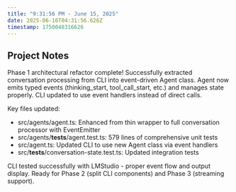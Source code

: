 ```yaml
---
title: "9:31:56 PM - June 15, 2025"
date: 2025-06-16T04:31:56.626Z
timestamp: 1750048316626
---
```


## Project Notes

Phase 1 architectural refactor complete! Successfully extracted conversation processing from CLI into event-driven Agent class. Agent now emits typed events (thinking_start, tool_call_start, etc.) and manages state properly. CLI updated to use event handlers instead of direct calls.

Key files updated:
- src/agents/agent.ts: Enhanced from thin wrapper to full conversation processor with EventEmitter
- src/agents/__tests__/agent.test.ts: 579 lines of comprehensive unit tests
- src/agent.ts: Updated CLI to use new Agent class via event handlers
- src/__tests__/conversation-state.test.ts: Updated integration tests

CLI tested successfully with LMStudio - proper event flow and output display. Ready for Phase 2 (split CLI components) and Phase 3 (streaming support).
